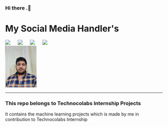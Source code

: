 ### Hi there .👋
# My Social Media Handler's
<a target="_blank" href="https://www.instagram.com/som.jaiswal.sj/"><img src="https://image.flaticon.com/icons/png/512/174/174855.png" width="25"/></a> &nbsp;&nbsp;&nbsp;&nbsp;
<a target="_blank" href="https://www.linkedin.com/in/somya-jaiswal-48b32b19b/"><img src="https://image.flaticon.com/icons/png/512/174/174857.png" width="25"/></a> &nbsp;&nbsp;&nbsp;&nbsp;
<a target="_blank" href="https://www.facebook.com/som.jaiswal.144/"> <img src="https://www.flaticon.com/svg/static/icons/svg/145/145802.svg" width="25"/></a>
&nbsp;&nbsp;&nbsp;&nbsp;
<a target="_blank" href="https://twitter.com/somj57"> <img src="https://image.flaticon.com/icons/svg/733/733579.svg" width="25"/></a>
<br>
<img src="https://raw.githubusercontent.com/somj57/Somya-jaiswal/master/MYProfile.jpg" width="100px;">
<br>
<hr>

### This repo belongs to Technocolabs Internship Projects 
  It contains the machine learning projects which is made by me in contribution to Technocolabs Internship 
